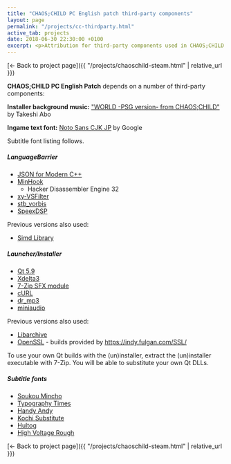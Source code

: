 ```yaml
---
title: "CHAOS;CHILD PC English patch third-party components"
layout: page
permalink: "/projects/cc-thirdparty.html"
active_tab: projects
date: 2018-06-30 22:30:00 +0100
excerpt: <p>Attribution for third-party components used in CHAOS;CHILD PC English Patch</p>
---
```


[← Back to project page]({{ "/projects/chaoschild-steam.html" | relative_url }})

**CHAOS;CHILD PC English Patch** depends on a number of third-party components:

**Installer background music:** ["WORLD -PSG version- from CHAOS;CHILD"](https://soundcloud.com/valsound/world-psg-version-from-chaoschild) by Takeshi Abo

**Ingame text font:** [Noto Sans CJK JP](https://www.google.com/get/noto/) by Google

Subtitle font listing follows.

##### LanguageBarrier

- [JSON for Modern C++](https://github.com/nlohmann/json)
- [MinHook](https://github.com/TsudaKageyu/minhook)
  - Hacker Disassembler Engine 32
- [xy-VSFilter](https://github.com/Cyberbeing/xy-VSFilter/tree/3.0.0.306)
- [stb_vorbis](https://github.com/nothings/stb)
- [SpeexDSP](https://www.speex.org)

Previous versions also used:

- [Simd Library](http://simd.sourceforge.net/)

##### Launcher/Installer

- [Qt 5.9](https://qt.io)
- [Xdelta3](http://xdelta.org)
- [7-Zip SFX module](https://7-zip.org/)
- [cURL](https://curl.haxx.se/)
- [dr_mp3](https://github.com/mackron/dr_libs)
- [miniaudio](https://github.com/dr-soft/miniaudio)

Previous versions also used:

- [Libarchive](https://www.libarchive.org/)
- [OpenSSL](https://www.openssl.org) - builds provided by https://indy.fulgan.com/SSL/

To use your own Qt builds with the (un)installer, extract the (un)installer executable with 7-Zip. You will be able to substitute your own Qt DLLs.

##### Subtitle fonts

- [Soukou Mincho](https://www.fontsquirrel.com/fonts/soukou-mincho)
- [Typography Times](https://fontlibrary.org/en/font/typography-times)
- [Handy Andy](https://www.dafont.com/handy-andy.font)
- [Kochi Substitute](https://osdn.net/projects/efont/)
- [Hultog](http://www222.pair.com/sjohn/fonts2.htm)
- [High Voltage Rough](https://www.dafont.com/highvoltage-rough.font)

[← Back to project page]({{ "/projects/chaoschild-steam.html" | relative_url }})
